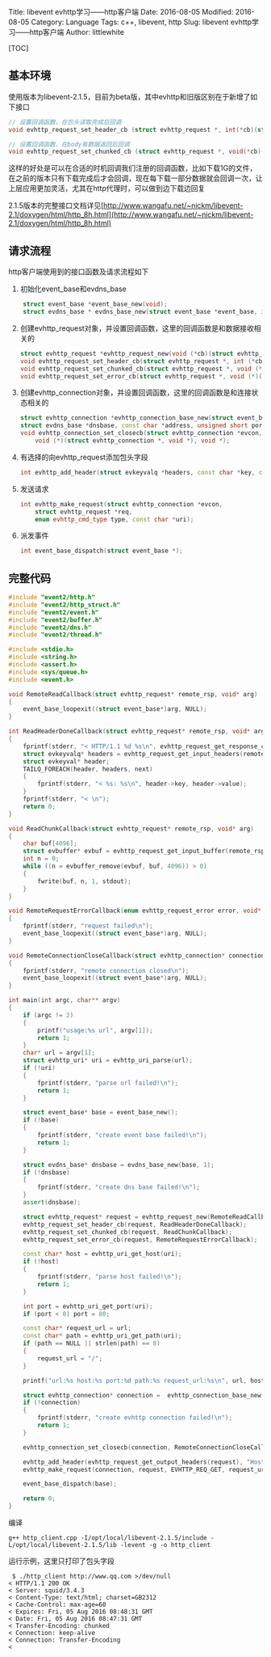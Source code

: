 Title: libevent evhttp学习——http客户端
Date: 2016-08-05
Modified: 2016-08-05
Category: Language
Tags: c++, libevent, http
Slug: libevent evhttp学习——http客户端
Author: littlewhite

[TOC]

## 基本环境
使用版本为libevent-2.1.5，目前为beta版，其中evhttp和旧版区别在于新增了如下接口

```cpp
// 设置回调函数，在包头读取完成后回调
void evhttp_request_set_header_cb (struct evhttp_request *, int(*cb)(struct evhttp_request *, void *))

// 设置回调函数，在body有数据返回后回调
void evhttp_request_set_chunked_cb (struct evhttp_request *, void(*cb)(struct evhttp_request *, void *))
```

这样的好处是可以在合适的时机回调我们注册的回调函数，比如下载1G的文件，在之前的版本只有下载完成后才会回调，现在每下载一部分数据就会回调一次，让上层应用更加灵活，尤其在http代理时，可以做到边下载边回复

2.1.5版本的完整接口文档详见[http://www.wangafu.net/~nickm/libevent-2.1/doxygen/html/http_8h.html](http://www.wangafu.net/~nickm/libevent-2.1/doxygen/html/http_8h.html)

## 请求流程
http客户端使用到的接口函数及请求流程如下

1. 初始化event\_base和evdns\_base

```cpp
	struct event_base *event_base_new(void);
    struct evdns_base * evdns_base_new(struct event_base *event_base, int initialize_nameservers);
```
2. 创建evhttp_request对象，并设置回调函数，这里的回调函数是和数据接收相关的

	```cpp
	struct evhttp_request *evhttp_request_new(void (*cb)(struct evhttp_request *, void *), void *arg);
	void evhttp_request_set_header_cb(struct evhttp_request *, int (*cb)(struct evhttp_request *, void *));
	void evhttp_request_set_chunked_cb(struct evhttp_request *, void (*cb)(struct evhttp_request *, void *));
	void evhttp_request_set_error_cb(struct evhttp_request *, void (*)(enum evhttp_request_error, void *));
	```
3. 创建evhttp_connection对象，并设置回调函数，这里的回调函数是和连接状态相关的

	```cpp
	struct evhttp_connection *evhttp_connection_base_new(struct event_base *base, 
	struct evdns_base *dnsbase, const char *address, unsigned short port);
	void evhttp_connection_set_closecb(struct evhttp_connection *evcon,
		void (*)(struct evhttp_connection *, void *), void *);
	```
4. 有选择的向evhttp\_request添加包头字段

	```cpp
	int evhttp_add_header(struct evkeyvalq *headers, const char *key, const char *value);
	```
5. 发送请求
		
	```cpp
	int evhttp_make_request(struct evhttp_connection *evcon,
	    struct evhttp_request *req,
	    enum evhttp_cmd_type type, const char *uri);
	```
6. 派发事件
	
	```cpp
	int event_base_dispatch(struct event_base *);
	```

## 完整代码

```cpp
#include "event2/http.h"
#include "event2/http_struct.h"
#include "event2/event.h"
#include "event2/buffer.h"
#include "event2/dns.h"
#include "event2/thread.h"

#include <stdio.h>
#include <string.h>
#include <assert.h>
#include <sys/queue.h>
#include <event.h>

void RemoteReadCallback(struct evhttp_request* remote_rsp, void* arg)
{
    event_base_loopexit((struct event_base*)arg, NULL);
} 

int ReadHeaderDoneCallback(struct evhttp_request* remote_rsp, void* arg)
{
    fprintf(stderr, "< HTTP/1.1 %d %s\n", evhttp_request_get_response_code(remote_rsp), evhttp_request_get_response_code_line(remote_rsp));
    struct evkeyvalq* headers = evhttp_request_get_input_headers(remote_rsp);
    struct evkeyval* header;
    TAILQ_FOREACH(header, headers, next)
    {
        fprintf(stderr, "< %s: %s\n", header->key, header->value);
    }
    fprintf(stderr, "< \n");
    return 0;
}

void ReadChunkCallback(struct evhttp_request* remote_rsp, void* arg)
{
    char buf[4096];
    struct evbuffer* evbuf = evhttp_request_get_input_buffer(remote_rsp);
    int n = 0;
    while ((n = evbuffer_remove(evbuf, buf, 4096)) > 0)
    {
        fwrite(buf, n, 1, stdout);
    }
}

void RemoteRequestErrorCallback(enum evhttp_request_error error, void* arg)
{
    fprintf(stderr, "request failed\n");
    event_base_loopexit((struct event_base*)arg, NULL);
}

void RemoteConnectionCloseCallback(struct evhttp_connection* connection, void* arg)
{
    fprintf(stderr, "remote connection closed\n");
    event_base_loopexit((struct event_base*)arg, NULL);
}

int main(int argc, char** argv)
{
    if (argc != 2)
    {
        printf("usage:%s url", argv[1]);
        return 1;
    }
    char* url = argv[1];
    struct evhttp_uri* uri = evhttp_uri_parse(url);
    if (!uri)
    {
        fprintf(stderr, "parse url failed!\n");
        return 1;
    }

    struct event_base* base = event_base_new();
    if (!base)
    {
        fprintf(stderr, "create event base failed!\n");
        return 1;
    }

    struct evdns_base* dnsbase = evdns_base_new(base, 1);
    if (!dnsbase)
    {
        fprintf(stderr, "create dns base failed!\n");
    }
    assert(dnsbase);

    struct evhttp_request* request = evhttp_request_new(RemoteReadCallback, base);
    evhttp_request_set_header_cb(request, ReadHeaderDoneCallback);
    evhttp_request_set_chunked_cb(request, ReadChunkCallback);
    evhttp_request_set_error_cb(request, RemoteRequestErrorCallback);

    const char* host = evhttp_uri_get_host(uri);
    if (!host)
    {
        fprintf(stderr, "parse host failed!\n");
        return 1;
    }

    int port = evhttp_uri_get_port(uri);
    if (port < 0) port = 80;

    const char* request_url = url;
    const char* path = evhttp_uri_get_path(uri);
    if (path == NULL || strlen(path) == 0)
    {
        request_url = "/";
    }

    printf("url:%s host:%s port:%d path:%s request_url:%s\n", url, host, port, path, request_url);

    struct evhttp_connection* connection =  evhttp_connection_base_new(base, dnsbase, host, port);
    if (!connection)
    {
        fprintf(stderr, "create evhttp connection failed!\n");
        return 1;
    }

    evhttp_connection_set_closecb(connection, RemoteConnectionCloseCallback, base);

    evhttp_add_header(evhttp_request_get_output_headers(request), "Host", host);
    evhttp_make_request(connection, request, EVHTTP_REQ_GET, request_url);

    event_base_dispatch(base);

    return 0;
}
```

编译
	
	g++ http_client.cpp -I/opt/local/libevent-2.1.5/include -L/opt/local/libevent-2.1.5/lib -levent -g -o http_client

运行示例，这里只打印了包头字段
	
	 $ ./http_client http://www.qq.com >/dev/null
	< HTTP/1.1 200 OK
	< Server: squid/3.4.3
	< Content-Type: text/html; charset=GB2312
	< Cache-Control: max-age=60
	< Expires: Fri, 05 Aug 2016 08:48:31 GMT
	< Date: Fri, 05 Aug 2016 08:47:31 GMT
	< Transfer-Encoding: chunked
	< Connection: keep-alive
	< Connection: Transfer-Encoding
	< 

